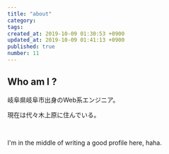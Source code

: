 ```yaml
---
title: "about"
category:
tags:
created_at: 2019-10-09 01:30:53 +0900
updated_at: 2019-10-09 01:41:13 +0900
published: true
number: 11
---
```


## Who am I ?

岐阜県岐阜市出身のWeb系エンジニア。

現在は代々木上原に住んでいる。

<br>

I'm in the middle of writing a good profile here, haha.